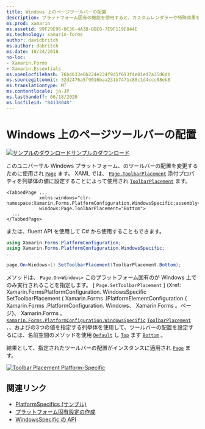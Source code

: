 ```yaml
---
title: Windows 上のページツールバーの配置
description: プラットフォーム固有の機能を使用すると、カスタムレンダラーや特殊効果を実装することなく、特定のプラットフォームでのみ使用できる機能を使用できます。 この記事では、ページ上のツールバーの配置を変更する Windows プラットフォーム固有のを使用する方法について説明します。
ms.prod: xamarin
ms.assetid: 99F29E95-0C36-4A3B-BDE8-7E9F119E844E
ms.technology: xamarin-forms
author: davidbritch
ms.author: dabritch
ms.date: 10/24/2018
no-loc:
- Xamarin.Forms
- Xamarin.Essentials
ms.openlocfilehash: 76b4633e6b224e234f9d5f693f4e01ed7a35d6db
ms.sourcegitcommit: 32d2476a5f9016baa231b7471c88c1d4ccc08eb8
ms.translationtype: MT
ms.contentlocale: ja-JP
ms.lasthandoff: 06/18/2020
ms.locfileid: "84138048"
---
```

# <a name="page-toolbar-placement-on-windows"></a>Windows 上のページツールバーの配置

[![サンプルのダウンロード](~/media/shared/download.png)サンプルのダウンロード](https://docs.microsoft.com/samples/xamarin/xamarin-forms-samples/userinterface-platformspecifics)

このユニバーサル Windows プラットフォーム、のツールバーの配置を変更するために使用され [`Page`](xref:Xamarin.Forms.Page) ます。 XAML では、 [`Page.ToolbarPlacement`](xref:Xamarin.Forms.PlatformConfiguration.WindowsSpecific.Page.ToolbarPlacementProperty) 添付プロパティを列挙体の値に設定することによって使用され [`ToolbarPlacement`](xref:Xamarin.Forms.PlatformConfiguration.WindowsSpecific.ToolbarPlacement) ます。

```xaml
<TabbedPage ...
            xmlns:windows="clr-namespace:Xamarin.Forms.PlatformConfiguration.WindowsSpecific;assembly=Xamarin.Forms.Core"
            windows:Page.ToolbarPlacement="Bottom">
  ...
</TabbedPage>
```

または、fluent API を使用して C# から使用することもできます。

```csharp
using Xamarin.Forms.PlatformConfiguration;
using Xamarin.Forms.PlatformConfiguration.WindowsSpecific;
...

page.On<Windows>().SetToolbarPlacement(ToolbarPlacement.Bottom);
```

メソッドは、 `Page.On<Windows>` このプラットフォーム固有のが Windows 上でのみ実行されることを指定します。 [ `Page.SetToolbarPlacement` ] (Xref: Xamarin.FormsPlatformConfiguration. WindowsSpecific SetToolbarPlacement ( Xamarin.Forms .IPlatformElementConfiguration { Xamarin.Forms .PlatformConfiguration. Windows、 Xamarin.Forms 。ページ}、 Xamarin.Forms 。[`Xamarin.Forms.PlatformConfiguration.WindowsSpecific`](xref:Xamarin.Forms.PlatformConfiguration.WindowsSpecific) [`ToolbarPlacement`](xref:Xamarin.Forms.PlatformConfiguration.WindowsSpecific.ToolbarPlacement) 、、およびの3つの値を指定する列挙体を使用して、ツールバーの配置を設定するには、名前空間のメソッドを使用 [`Default`](xref:Xamarin.Forms.PlatformConfiguration.WindowsSpecific.ToolbarPlacement.Default) し [`Top`](xref:Xamarin.Forms.PlatformConfiguration.WindowsSpecific.ToolbarPlacement.Top) ます [`Bottom`](xref:Xamarin.Forms.PlatformConfiguration.WindowsSpecific.ToolbarPlacement.Bottom) 。

結果として、指定されたツールバーの配置がインスタンスに適用され [`Page`](xref:Xamarin.Forms.Page) ます。

[![](page-toolbar-placement-images/toolbar-placement.png "Toolbar Placement Platform-Specific")](page-toolbar-placement-images/toolbar-placement-large.png#lightbox "Toolbar Placement Platform-Specific")

## <a name="related-links"></a>関連リンク

- [PlatformSpecifics (サンプル)](https://docs.microsoft.com/samples/xamarin/xamarin-forms-samples/userinterface-platformspecifics)
- [プラットフォーム固有設定の作成](~/xamarin-forms/platform/platform-specifics/index.md#creating-platform-specifics)
- [WindowsSpecific の API](xref:Xamarin.Forms.PlatformConfiguration.WindowsSpecific)
